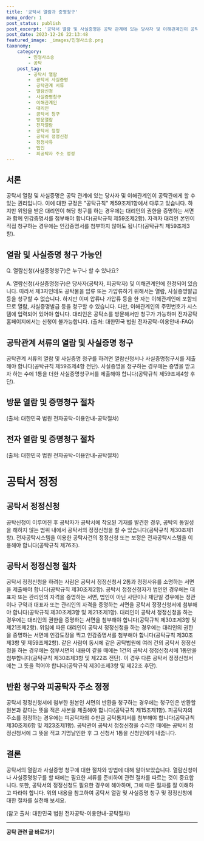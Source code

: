 ```yaml
---
title: '공탁서 열람과 증명청구'
menu_order: 1
post_status: publish
post_excerpt: '공탁서 열람 및 사실증명은 공탁 관계에 있는 당사자 및 이해관계인이 공탁관에게 할 수 있는 권리입니다. 이에 대한 규정은  공탁규칙  제59조제1항에서 다루고 있습니다. 하지만 위임을 받은 대리인이 해당 청구를 하는 경우에는 대리인의 권한을 증명하는 서면과 함께 인감증명서를 첨부해야 합니다 공탁규칙 제59조제2항 . 자격자 대리인 본인이 직접 청구하는 경우에는 인감증명서를 첨부하지 않아도 됩니다 공탁규칙 제59조제3항 .'
post_date: 2023-12-26 22:13:48
featured_image: _images/민형사소송.png
taxonomy:
    category:
        - 민형사소송
        - 공탁
    post_tag:
        - 공탁서 열람
        -  공탁서 사실증명
        -  공탁관계 서류
        -  열람신청
        -  사실증명청구
        -  이해관계인
        -  대리인
        -  공탁서 청구
        -  방문열람
        -  전자열람
        -  공탁서 정정
        -  공탁서 정정신청
        -  정정사유
        -  법인
        -  피공탁자 주소 정정
---
```



## 서론

공탁서 열람 및 사실증명은 공탁 관계에 있는 당사자 및 이해관계인이 공탁관에게 할 수 있는 권리입니다. 이에 대한 규정은 "공탁규칙" 제59조제1항에서 다루고 있습니다. 하지만 위임을 받은 대리인이 해당 청구를 하는 경우에는 대리인의 권한을 증명하는 서면과 함께 인감증명서를 첨부해야 합니다(공탁규칙 제59조제2항). 자격자 대리인 본인이 직접 청구하는 경우에는 인감증명서를 첨부하지 않아도 됩니다(공탁규칙 제59조제3항).

## 열람 및 사실증명 청구 가능인

Q. 열람신청(사실증명청구)은 누구나 할 수 있나요?

A. 열람신청(사실증명청구)은 당사자(공탁자, 피공탁자) 및 이해관계인에 한정되어 있습니다. 따라서 제3자인데도 공탁물을 압류 또는 가압류하기 위해서는 열람, 사실증명발급 등을 청구할 수 없습니다. 하지만 이미 압류나 가압류 등을 한 자는 이해관계인에 포함되므로 열람, 사실증명발급 등을 청구할 수 있습니다. 다만, 이해관계인의 주민번호가 시스템에 입력되어 있어야 합니다. 대리인은 공탁소를 방문해서만 청구가 가능하며 전자공탁홈페이지에서는 신청이 불가능합니다. (출처: 대한민국 법원 전자공탁-이용안내-FAQ)

## 공탁관계 서류의 열람 및 사실증명 청구

공탁관계 서류의 열람 및 사실증명 청구를 하려면 열람신청서나 사실증명청구서를 제출해야 합니다(공탁규칙 제59조제4항 전단). 사실증명을 청구하는 경우에는 증명을 받고자 하는 수에 1통을 더한 사실증명청구서를 제출해야 합니다(공탁규칙 제59조제4항 후단).

## 방문 열람 및 증명청구 절차


(출처: 대한민국 법원 전자공탁-이용안내-공탁절차)

## 전자 열람 및 증명청구 절차


(출처: 대한민국 법원 전자공탁-이용안내-공탁절차)

# 공탁서 정정

## 공탁서 정정신청

공탁신청이 이루어진 후 공탁자가 공탁서에 착오된 기재를 발견한 경우, 공탁의 동일성을 해하지 않는 범위 내에서 공탁서의 정정신청을 할 수 있습니다(공탁규칙 제30조제1항). 전자공탁시스템을 이용한 공탁사건의 정정신청 또는 보정은 전자공탁시스템을 이용해야 합니다(공탁규칙 제76조).

## 공탁서 정정신청 절차

공탁서 정정신청을 하려는 사람은 공탁서 정정신청서 2통과 정정사유를 소명하는 서면을 제출해야 합니다(공탁규칙 제30조제2항). 공탁서 정정신청자가 법인인 경우에는 대표자 또는 관리인의 자격을 증명하는 서면, 법인이 아닌 사단이나 재단일 경우에는 정관이나 규약과 대표자 또는 관리인의 자격을 증명하는 서면을 공탁서 정정신청서에 첨부해야 합니다(공탁규칙 제30조제3항 및 제21조제1항). 대리인이 공탁서 정정신청을 하는 경우에는 대리인의 권한을 증명하는 서면을 첨부해야 합니다(공탁규칙 제30조제3항 및 제21조제2항). 위임에 따른 대리인이 공탁서 정정신청을 하는 경우에는 대리인의 권한을 증명하는 서면에 인감도장을 찍고 인감증명서를 첨부해야 합니다(공탁규칙 제30조제3항 및 제59조제2항). 같은 사람이 동시에 같은 공탁법원에 여러 건의 공탁서 정정신청을 하는 경우에는 첨부서면의 내용이 같을 때에는 1건의 공탁서 정정신청서에 1통만을 첨부합니다(공탁규칙 제30조제3항 및 제22조 전단). 이 경우 다른 공탁서 정정신청서에는 그 뜻을 적어야 합니다(공탁규칙 제30조제3항 및 제22조 후단). 

## 반환 청구와 피공탁자 주소 정정

공탁서 정정신청서에 첨부한 원본인 서면의 반환을 청구하는 경우에는 청구인은 반환할 원본과 같다는 뜻을 적은 사본을 제출해야 합니다(공탁규칙 제15조제1항). 피공탁자의 주소를 정정하는 경우에는 피공탁자의 수만큼 공탁통지서를 첨부해야 합니다(공탁규칙 제30조제6항 및 제23조제1항). 공탁관이 공탁서 정정신청을 수리한 때에는 공탁서 정정신청서에 그 뜻을 적고 기명날인한 후 그 신청서 1통을 신청인에게 내줍니다.

## 결론
공탁서의 열람과 사실증명 청구에 대한 절차와 방법에 대해 알아보았습니다. 열람신청이나 사실증명청구를 할 때에는 필요한 서류를 준비하여 관련 절차를 따르는 것이 중요합니다. 또한, 공탁서의 정정신청도 필요한 경우에 해야하며, 그에 따른 절차를 잘 이해하고 따라야 합니다. 위의 내용을 참고하여 공탁서 열람 및 사실증명 청구 및 정정신청에 대한 절차를 실천해 보세요. 

(참고 출처: 대한민국 법원 전자공탁-이용안내-공탁절차)
<!-- wp:separator -->
<hr class="wp-block-separator has-alpha-channel-opacity"/>
<!-- /wp:separator -->

<!-- wp:group {"backgroundColor":"base","layout":{"type":"constrained"}} -->
<div class="wp-block-group has-base-background-color has-background"><!-- wp:paragraph {"align":"center","fontSize":"medium"} -->
<p class="has-text-align-center has-large-font-size"><strong>공탁 관련 글 바로가기</strong></p>
<!-- /wp:paragraph -->


<!-- wp:latest-posts
{"categories":[{"id":15187,"count":19,"description":"","link":"https://uknowlaw.com/category/%ea%b3%b5%ed%83%81/","name":"공탁","slug":"공탁","taxonomy":"category","parent":0,"meta":[],"_links":{"self":[{"href":"https://uknowlaw.com/wp-json/wp/v2/categories/15187"}],"collection":[{"href":"https://uknowlaw.com/wp-json/wp/v2/categories"}],"about":[{"href":"https://uknowlaw.com/wp-json/wp/v2/taxonomies/category"}],"wp:post_type":[{"href":"https://uknowlaw.com/wp-json/wp/v2/posts?categories=15187"}],"curies":[{"name":"wp","href":"https://api.w.org/{rel}","templated":true}]}}],"postsToShow":100,"excerptLength":28,"postLayout":"grid","columns":2,"featuredImageAlign":"left","featuredImageSizeSlug":"large","fontSize":"small"} /--></div>
<!-- /wp:group -->